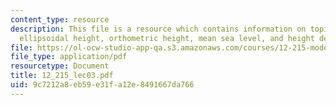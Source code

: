```yaml
---
content_type: resource
description: This file is a resource which contains information on topics like heights,
  ellipsoidal height, orthometric height, mean sea level, and height determination.
file: https://ol-ocw-studio-app-qa.s3.amazonaws.com/courses/12-215-modern-navigation-fall-2006/9c7212a8eb59e31fa12e8491667da766_12_215_lec03.pdf
file_type: application/pdf
resourcetype: Document
title: 12_215_lec03.pdf
uid: 9c7212a8-eb59-e31f-a12e-8491667da766
---
```

